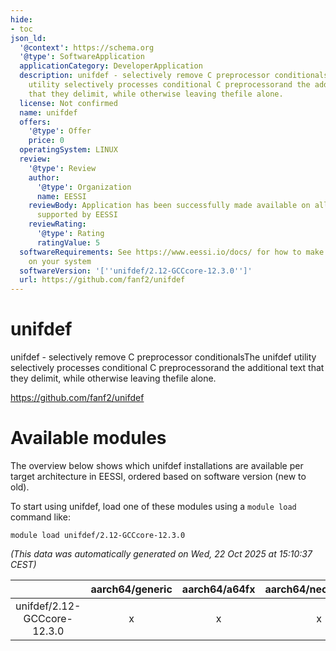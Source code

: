 ```yaml
---
hide:
- toc
json_ld:
  '@context': https://schema.org
  '@type': SoftwareApplication
  applicationCategory: DeveloperApplication
  description: unifdef - selectively remove C preprocessor conditionalsThe unifdef
    utility selectively processes conditional C preprocessorand the additional text
    that they delimit, while otherwise leaving thefile alone.
  license: Not confirmed
  name: unifdef
  offers:
    '@type': Offer
    price: 0
  operatingSystem: LINUX
  review:
    '@type': Review
    author:
      '@type': Organization
      name: EESSI
    reviewBody: Application has been successfully made available on all architectures
      supported by EESSI
    reviewRating:
      '@type': Rating
      ratingValue: 5
  softwareRequirements: See https://www.eessi.io/docs/ for how to make EESSI available
    on your system
  softwareVersion: '[''unifdef/2.12-GCCcore-12.3.0'']'
  url: https://github.com/fanf2/unifdef
---
```


unifdef
=======


unifdef - selectively remove C preprocessor conditionalsThe unifdef utility selectively processes conditional C preprocessorand the additional text that they delimit, while otherwise leaving thefile alone.

https://github.com/fanf2/unifdef
# Available modules


The overview below shows which unifdef installations are available per target architecture in EESSI, ordered based on software version (new to old).

To start using unifdef, load one of these modules using a `module load` command like:

```shell
module load unifdef/2.12-GCCcore-12.3.0
```

*(This data was automatically generated on Wed, 22 Oct 2025 at 15:10:37 CEST)*

| |aarch64/generic|aarch64/a64fx|aarch64/neoverse_n1|aarch64/neoverse_v1|aarch64/nvidia/grace|x86_64/generic|x86_64/amd/zen2|x86_64/amd/zen3|x86_64/amd/zen4|x86_64/intel/cascadelake|x86_64/intel/haswell|x86_64/intel/icelake|x86_64/intel/sapphirerapids|x86_64/intel/skylake_avx512|
| :---: | :---: | :---: | :---: | :---: | :---: | :---: | :---: | :---: | :---: | :---: | :---: | :---: | :---: | :---: |
|unifdef/2.12-GCCcore-12.3.0|x|x|x|x|x|x|x|x|x|x|x|x|x|x|
